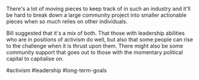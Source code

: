 There's a lot of moving pieces to keep track of in such an industry and it'll be hard to break down a large community project into smaller actionable pieces when so much relies on other individuals.

Bill suggested that it's a mix of both.  That those with leadership abilities who are in positions of activism do well, but also that some people can rise to the challenge when it is thrust upon them.  There might also be some community support that goes out to those with the momentary political capital to capitalise on.


#activism #leadership #long-term-goals